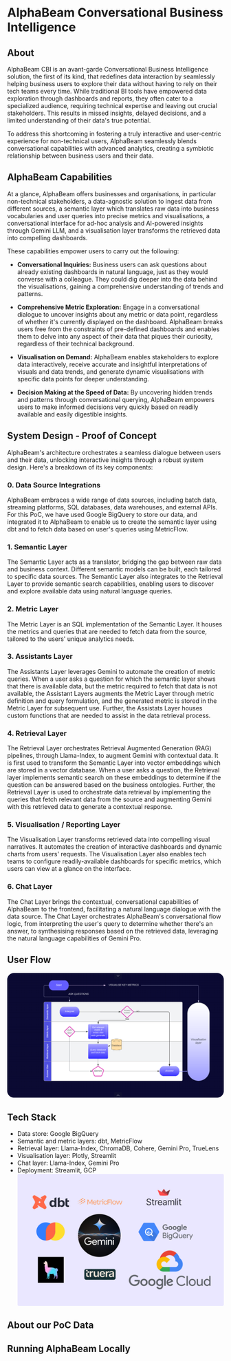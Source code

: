 # AlphaBeam Conversational Business Intelligence
## About
AlphaBeam CBI is an avant-garde Conversational Business Intelligence solution, the first of its kind, that redefines data interaction by seamlessly helping business users to explore their data without having to rely on their tech teams every time. While traditional BI tools have empowered data exploration through dashboards and reports, they often cater to a specialized audience, requiring technical expertise and leaving out crucial stakeholders. This results in missed insights, delayed decisions, and a limited understanding of their data's true potential.

To address this shortcoming in fostering a truly interactive and user-centric experience for non-technical users, AlphaBeam seamlessly blends conversational capabilities with advanced analytics, creating a symbiotic relationship between business users and their data.

## AlphaBeam Capabilities
At a glance, AlphaBeam offers businesses and organisations, in particular non-technical stakeholders, a data-agnostic solution to ingest data from different sources, a semantic layer which translates raw data into business vocabularies and user queries into precise metrics and visualisations, a conversational interface for ad-hoc analysis and AI-powered insights through Gemini LLM, and a visualisation layer transforms the retrieved data into compelling dashboards. 

These capabilities empower users to carry out the following:
- **Conversational Inquiries:** Business users can ask questions about already existing dashboards in natural language, just as they would converse with a colleague. They could dig deeper into the data behind the visualisations, gaining a comprehensive understanding of trends and patterns.

- **Comprehensive Metric Exploration:** Engage in a conversational dialogue to uncover insights about any metric or data point, regardless of whether it's currently displayed on the dashboard. AlphaBeam breaks users free from the constraints of pre-defined dashboards and enables them to delve into any aspect of their data that piques their curiosity, regardless of their technical background.

- **Visualisation on Demand:** AlphaBeam enables stakeholders to explore data interactively, receive accurate and insightful interpretations of visuals and data trends, and generate dynamic visualisations with specific data points for deeper understanding.

- **Decision Making at the Speed of Data:** By uncovering hidden trends and patterns through conversational querying, AlphaBeam empowers users to make informed decisions very quickly based on readily available and easily digestible insights.

## System Design - Proof of Concept
AlphaBeam's architecture orchestrates a seamless dialogue between users and their data, unlocking interactive insights through a robust system design. Here's a breakdown of its key components:

### 0. Data Source Integrations
AlphaBeam embraces a wide range of data sources, including batch data, streaming platforms, SQL databases, data warehouses, and external APIs. For this PoC, we have used Google BigQuery to store our data, and integrated it to AlphaBeam to enable us to create the semantic layer using dbt and to fetch data based on user's queries using MetricFlow.

### 1. Semantic Layer
The Semantic Layer acts as a translator, bridging the gap between raw data and business context. Different semantic models can be built, each tailored to specific data sources. The Semantic Layer also integrates to the Retrieval Layer to provide semantic search capabilities, enabling users to discover and explore available data using natural language queries.

### 2. Metric Layer
The Metric Layer is an SQL implementation of the Semantic Layer. It houses the metrics and queries that are needed to fetch data from the source, tailored to the users' unique analytics needs. 

### 3. Assistants Layer
The Assistants Layer leverages Gemini to automate the creation of metric queries. When a user asks a question for which the semantic layer shows that there is available data, but the metric required to fetch that data is not available, the Assistant Layers augments the Metric Layer through metric definition and query formulation, and the generated metric is stored in the Metric Layer for subsequent use. Further, the Assistats Layer houses custom functions that are needed to assist in the data retrieval process.

### 4. Retrieval Layer
The Retrieval Layer orchestrates Retrieval Augmented Generation (RAG) pipelines, through Llama-Index, to augment Gemini with contextual data. It is first used to transform the Semantic Layer into vector embeddings which are stored in a vector database. When a user asks a question, the Retrieval layer implements semantic search on these embeddings to determine if the question can be answered based on the business ontologies. Further, the Retrieval Layer is used to orchestrate data retrieval by implementing the queries that fetch relevant data from the source and augmenting Gemini with this retrieved data to generate a contextual response.

### 5. Visualisation / Reporting Layer
The Visualisation Layer transforms retrieved data into compelling visual narratives. It automates the creation of interactive dashboards and dynamic charts from users' requests. The Visualisation Layer also enables tech teams to configure readily-available dashboards for specific metrics, which users can view at a glance on the interface.

### 6. Chat Layer
The Chat Layer brings the contextual, conversational capabilities of AlphaBeam to the frontend, facilitating a natural language dialogue with the data source. The Chat Layer orchestrates AlphaBeam's conversational flow logic, from interpreting the user's query to determine whether there's an answer, to synthesising responses based on the retrieved data, leveraging the natural language capabilities of Gemini Pro.

## User Flow
![AlphaBeam_User_Flow](https://github.com/zion-king/alphabeam/blob/main/frontend/assets/alphabeam_user_flow.png)

## Tech Stack
- Data store: Google BigQuery
- Semantic and metric layers: dbt, MetricFlow
- Retrieval layer: Llama-Index, ChromaDB, Cohere, Gemini Pro, TrueLens
- Visualisation layer: Plotly, Streamlit
- Chat layer: Llama-Index, Gemini Pro
- Deployment: Streamlit, GCP
![AlphaBeam_Tech_Stack](https://github.com/zion-king/alphabeam/blob/main/frontend/assets/alphabeam_tech_stack.png)

## About our PoC Data
## Running AlphaBeam Locally
